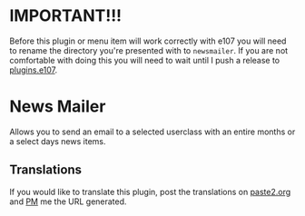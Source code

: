 # IMPORTANT!!!

Before this plugin or menu item will work correctly with e107 you will need to rename the directory you're presented with to `newsmailer`.
If you are not comfortable with doing this you will need to wait until I push a release to [plugins.e107](http://plugins.e107.org/).

# News Mailer

Allows you to send an email to a selected userclass with an entire months or a select days news items.

## Translations

If you would like to translate this plugin, post the translations on [paste2.org](http://paste2.org/) and [PM](http://e107.org/e107_plugins/pm/pm.php?send.37) me the URL generated.